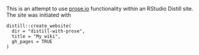 This is an attempt to use [prose.io](http://prose.io/) functionality within an RStudio Distill site. The site was initiated with 

```
distill::create_website(
  dir = "distill-with-prose", 
  title = "My wiki",
  gh_pages = TRUE
)
```

